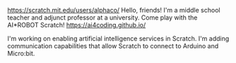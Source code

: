 https://scratch.mit.edu/users/alphaco/
Hello, friends! 
I'm a middle school teacher and adjunct professor at a university. 
Come play with the AI*ROBOT Scratch! 
https://ai4coding.github.io/

I'm working on enabling artificial intelligence services in Scratch. I'm adding communication capabilities that allow Scratch to connect to Arduino and Micro:bit.
